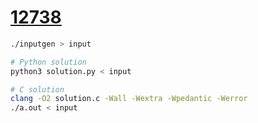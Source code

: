 [12738](https://www.acmicpc.net/problem/12738)
========

```bash
./inputgen > input

# Python solution
python3 solution.py < input

# C solution
clang -O2 solution.c -Wall -Wextra -Wpedantic -Werror
./a.out < input
```
